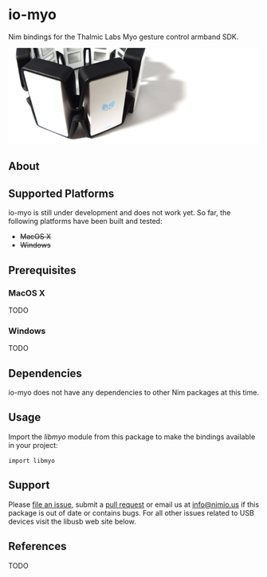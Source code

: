 # io-myo

Nim bindings for the Thalmic Labs Myo gesture control armband SDK.

![io-usb Logo](logo.png)

## About



## Supported Platforms

io-myo is still under development and does not work yet. So far, the
following platforms have been built and tested:

- ~~MacOS X~~
- ~~Windows~~


## Prerequisites

### MacOS X

TODO

### Windows

TODO


## Dependencies

io-myo does not have any dependencies to other Nim packages at this time.


## Usage

Import the *libmyo* module from this package to make the bindings available
in your project:

```nimrod
import libmyo
```


## Support

Please [file an issue](https://github.com/nimious/io-myo/issues), submit a
[pull request](https://github.com/nimious/io-myo/pulls?q=is%3Aopen+is%3Apr)
or email us at info@nimio.us if this package is out of date or contains bugs.
For all other issues related to USB devices visit the libusb web site below.


## References

TODO
